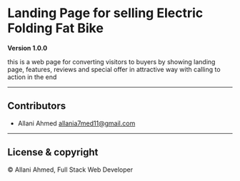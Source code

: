 # Landing Page for selling Electric Folding Fat Bike

**Version 1.0.0**

this is a web page for converting visitors to buyers by
showing landing page, features, reviews and  special offer
in attractive way with calling to action in the end

---

## Contributors
- Allani Ahmed <allania7med11@gmail.com>

---
## License & copyright
© Allani Ahmed, Full Stack Web Developer
